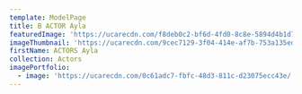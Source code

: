 ```yaml
---
template: ModelPage
title: B ACTOR Ayla
featuredImage: 'https://ucarecdn.com/f8deb0c2-bf6d-4fd0-8c8e-5894d4b1d73f/'
imageThumbnail: 'https://ucarecdn.com/9cec7129-3f04-414e-af7b-753a135ed3c7/'
firstName: ACTORS Ayla
collection: Actors
imagePortfolio:
  - image: 'https://ucarecdn.com/0c61adc7-fbfc-48d3-811c-d23075ecc43e/'
---
```



